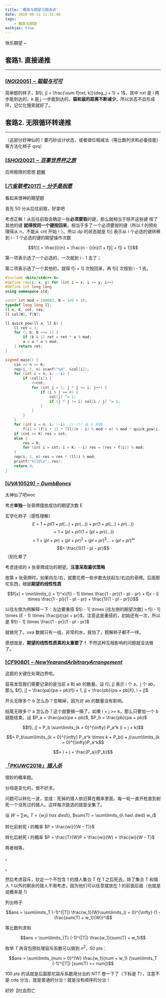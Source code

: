 ```yaml
---
title: '概率与期望习题选讲'
date: 2020-08-11 11:31:40
tags: 
    - 概率与期望
mathjax: true
---
```


快乐期望 ~

## **套路1. 直接递推**
-----

### [$[NOI2005]-聪聪与可可$](https://www.luogu.com.cn/problem/P4206)

简单题的样子，$f[i, j] = \frac{\sum f[nxt, k]}{deg_j + 1} + 1$，其中 nxt 是 i 两步能到达的，k 是 j 一步能到达的。**猫和鼠的距离不断减少**，所以状态不会形成环，记忆化搜索就好了。

## **套路2. 无限循环转递推**
-----

（这部分好神仙的！要巧妙设计状态，或者错位相减法（等比数列求和必备技能）等方法化柿子 qvq）

### [$[SHOI2002]-百事世界杯之旅$](https://www.luogu.com.cn/problem/P1291)

应用极限的思想 [题解](https://www.luogu.com.cn/blog/ButterflyDew/solution-p1291)

### [$[六省联考2017]-分手是祝愿$](https://www.luogu.com.cn/problem/P3750)

看起来很神的期望题

首先 50 分从后往前取，好拿吧

考虑正解！从后往前取会确定一些**必须要取**的键，那么就相当于除开这些键 按了其他的键 **就得按同一个键按回来**，相当于多了一个必须要按的键（所以 f 的预处理得从 n，不能从 cnt 开始！）。所以 dp 的状态就是 f[i] 表示从 i 个必选的键转移到 i - 1 个必选的键的期望操作次数

$$f[i] = \frac{i}{n} + \frac{n - i}{n}(1 + f[i] + f[i + 1])$$

第一项表示选了一个必选的，一次就到 i - 1 去了；

第二项表示选了一个其他的，就得 f[i + 1] 次按回来，再 f[i] 次按到 i - 1 去。

``` c++
#include <bits/stdc++.h>
#define rep(i, x, y) for (int i = x; i <= y; i++)
#define int long long
using namespace std;

const int mod = 100003, N = 1e5 + 10;
typedef long long ll;
ll n, K, cnt, res;
ll col[N], f[N];

ll quick_pow(ll a, ll b) {
    ll ret = 1;
    for (; b; b >>= 1) {
        if (b & 1) ret = ret * a % mod;
        a = a * a % mod;
    } return ret;
}

signed main() {
    cin >> n >> K;
    rep(i, 1, n) scanf("%d", &col[i]);
    for (int i = n; i; --i) {
        if (col[i]) {
            ++cnt;
            for (int j = 1; j * j <= i; j++) {
                if (i % j == 0) {
                    col[j] ^= 1;
                    if (j * j != i) col[i / j] ^= 1;
                }
            }
        }
    }
    for (int i = n; i; --i)  // !!! 从 n 开始
        f[i] = (f[i + 1] * (ll)(n - i) % mod + n) % mod * quick_pow(i, mod - 2) % mod;
    if (cnt <= K) res = cnt;
    else {
        res = K;
        for (int i = cnt; i > K; --i) res = (res + f[i]) % mod;
    }
    rep(i, 1, n) res = res * (ll)i % mod;
    printf("%lld\n", res);
    return 0;
}
```

### [$[UVA10529]-Dumb Bones$](https://www.luogu.com.cn/problem/UVA10529)

太神仙了吧woc

考虑**单独**一张骨牌摆放成功的期望次数 E

玄学化柿子（感性理解）
$$E = 1 + pl(1 + pl(...) + pr(...)) + pr(1 + pl(...) + pr(...))$$
$$= 1 + (pl + pr)(1 + (pl + pr)(...))$$
$$= 1 + (pl + pr) + (pl + pr)^2 + (pl + pr)^3 ... + (pl + pr)^{\infty}$$
$$= \frac{1}{1 - pl - pr}$$
（别化晕了

考虑连续的 x 张骨牌成功的期望。**注意采取最优策略**

放第 x 张骨牌时，如果向左/右，就要花费一些步数去扶起左/右边的骨牌。后面那坨东西，根据**期望的线性性质**

$$f[x] = \min\limits_{i = 1}^x\{f[i - 1] \times \frac{1 - pr}{1 - pl - pr} + f[x - i] \times \frac{1 - pl}{1 - pl - pr} + \frac{1}{1 - pl - pr}\}$$

以往左倒为例解释一下：左边要重搭 $f[i - 1] \times [往左倒的期望次数] = f[i - 1] \times (E - 1) \times \frac{pl}{pl + pr}$，注意这是重搭的，初始还有一次，所以是 $f[i - 1] \times \frac{1 - pr}{1 - pl - pr}$

就做完了。uva 数据只有一组，非常的水，我怕了，题解柿子都不一样。

感想就是，**期望的线性性质真的太重要了！** 不然这种互相影响的问题就没法做了。

### [$[CF908D]-New Year and Arbitrary Arrangement$](https://www.luogu.com.cn/problem/CF908D)

这题的关键在处理边界啦。

容易发现我们需要记录的是当前 a 和 ab 的数量。设 f[i, j] 表示 i 个 a，j 个 ab，那么 $f[i, j] = \frac{pa}{pa + pb}f[i + 1, j] + \frac{pb}{pa + pb}f[i, i + j]$

开头无限多个 b 怎么办？忽略掉，因为对 ab 的数量没有影响。

结尾无限多个 a 怎么办？这个就要搞一搞了。如果 i + j >= k，那么只要加一个 b 就能结束。设 $P_a = \frac{pa}{pa + pb}$, $P_b = \frac{pb}{pa + pb}$

$$f[i, j] = P_b \sum\limits_{k = 0}^{\infty} P_a^k (i + j + k)$$

$$= P_b\sum\limits_{k = 0}^{\infty} P_a^k \times k + P_b(i + j)\sum\limits_{k = 0}^{\infty}P_a^k$$

$$= i + j + \frac{P_a}{P_b}$$

### [$「PKUWC2018」猎人杀$](https://loj.ac/problem/2541)

很妙的概率题。

分母是变化的，很不好求。

问题可以转化一波，变成：死掉的猎人依旧算在概率里面，每一轮一直开枪直到射死一个没死过的猎人。这样每次能选的就是全集了。

设 $W = \sum w_i$, $T = \{w_i(i\ has\ died)\}$, $sum(T) = \sum\limits_{i\ has\ died} w_i$

转化前射死 $i$ 的概率 $P = \frac{wi}{(W - T)}$

转化后射死 $i$ 的概率 $P = \frac{T}{W}P + \frac{wi}{W} = \frac{wi}{W - T}$

两者相等。

。

。

然后考虑容斥，钦定一个不包含 1 的猎人集合 T 在 1 之后死去。除了集合 T 和猎人 1 以外的剩余的猎人不用考虑，因为他们可以任意摆放在 1 的前面后面（也就是说概率是 1）

列出柿子

$$ans = \sum\limits_T (-1)^{|T|} \frac{w_1}{W}\sum\limits_{i = 0}^{\infty} (1 - \frac{sum(T) + w_1}{W})^i$$

等比数列求和

$$ans = \sum\limits_{T} (-1)^{|T|} \frac{w_1}{sum(T) + w_1}$$

枚举 $T$ 再背包预处理容斥系数可以做到 $n^2$，50 pts：

$$ans = \sum\limits_{num = 0}^{W} \frac{w_1}{num + w_1} (\sum\limits_T (-1)^{|T|} [sum(T) == num])$$

100 pts 的话就是后面那坨容斥系数用分治的 NTT 卷一下了（下标是 T），注意不是 cdq 分治，就是普通的分治！就是没有顺序的分治！

好妙【吐血而亡

